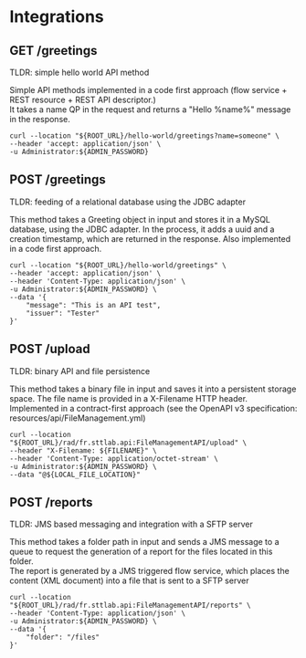 #   Integrations   

## GET /greetings

TLDR: simple hello world API method

Simple API methods implemented in a code first approach (flow service + REST resource + REST API descriptor.)  
It takes a name QP in the request and returns a "Hello %name%" message in the response.  
```
curl --location "${ROOT_URL}/hello-world/greetings?name=someone" \
--header 'accept: application/json' \
-u Administrator:${ADMIN_PASSWORD} 
```

## POST /greetings

TLDR: feeding of a relational database using the JDBC adapter

This method takes a Greeting object in input and stores it in a MySQL database, using the JDBC adapter. In the process, it adds a uuid and a creation timestamp, which are returned in the response. 
Also implemented in a code first approach.
```
curl --location "${ROOT_URL}/hello-world/greetings" \
--header 'accept: application/json' \
--header 'Content-Type: application/json' \
-u Administrator:${ADMIN_PASSWORD} \
--data '{
    "message": "This is an API test",
    "issuer": "Tester"
}'
```

## POST /upload

TLDR: binary API and file persistence

This method takes a binary file in input and saves it into a persistent storage space. The file name is provided in a X-Filename HTTP header.  
Implemented in a contract-first approach (see the OpenAPI v3 specification: resources/api/FileManagement.yml)  
```
curl --location "${ROOT_URL}/rad/fr.sttlab.api:FileManagementAPI/upload" \
--header "X-Filename: ${FILENAME}" \
--header 'Content-Type: application/octet-stream' \
-u Administrator:${ADMIN_PASSWORD} \
--data "@${LOCAL_FILE_LOCATION}"
```

## POST /reports

TLDR: JMS based messaging and integration with a SFTP server

This method takes a folder path in input and sends a JMS message to a queue to request the generation of a report for the files located in this folder.  
The report is generated by a JMS triggered flow service, which places the content (XML document) into a file that is sent to a SFTP server 
```
curl --location "${ROOT_URL}/rad/fr.sttlab.api:FileManagementAPI/reports" \
--header 'Content-Type: application/json' \
-u Administrator:${ADMIN_PASSWORD} \
--data '{
    "folder": "/files"
}'
```
